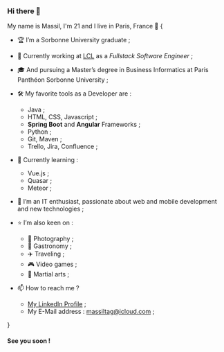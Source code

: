 ### Hi there 👋

My name is Massil, I'm 21 and I live in Paris, France 🗼 
{
   - 🏆 I’m a Sorbonne University graduate ;
   - 💼 Currently working at [LCL](www.lcl.fr) as a _Fullstack Software Engineer_ ;
   - 🎓 And pursuing a Master’s degree in Business Informatics at Paris Panthéon Sorbonne University ;
   - 🛠 My favorite tools as a Developer are :
      - Java ;
      - HTML, CSS, Javascript ;
      - **Spring Boot** and **Angular** Frameworks ;
      - Python ;
      - Git, Maven ; 
      - Trello, Jira, Confluence ;
   - 🌱 Currently learning :
      - Vue.js ;
      - Quasar ;
      - Meteor ;

   - 💬 I’m an IT enthusiast, passionate about web and mobile development and new technologies ;
   - ⭐️ I’m also keen on :
      - 📸 Photography ;
      - 🍣 Gastronomy ;
      - ✈️ Traveling ;
      - 🎮 Video games ;
      - 🥋 Martial arts ;

   - 📫 How to reach me ?
       - [My LinkedIn Profile](https://www.linkedin.com/in/mtag/) ;
       - My E-Mail address : [massiltag@icloud.com](mailto:massiltag@icloud.com) ;  


}

#### See you soon !


